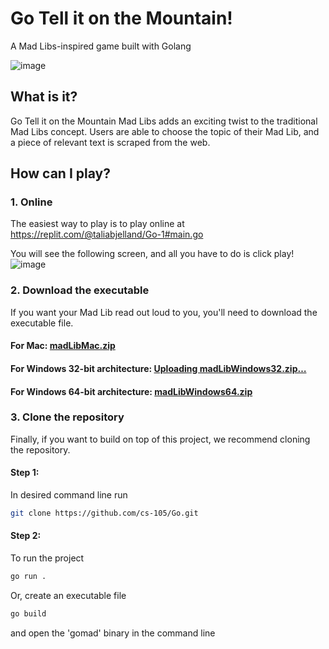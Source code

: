 # Go Tell it on the Mountain! 
A Mad Libs-inspired game built with Golang

![image](https://user-images.githubusercontent.com/60273828/144920762-5d603d67-146a-4cd4-b7d1-6fde26bd1bec.png)

## What is it?
Go Tell it on the Mountain Mad Libs adds an exciting twist to the traditional Mad Libs concept. Users are able to choose the topic of their Mad Lib, and a piece of relevant text is scraped from the web. 

## How can I play?

### 1. Online
The easiest way to play is to play online at https://replit.com/@taliabjelland/Go-1#main.go
   
   You will see the following screen, and all you have to do is click play! 
![image](https://user-images.githubusercontent.com/60273828/144920589-d5eb18d7-18c5-478e-a254-f19395e05b99.png)

### 2. Download the executable
If you want your Mad Lib read out loud to you, you'll need to download the executable file.

#### For Mac: [madLibMac.zip](https://github.com/cs-105/Go/files/7663969/madLibMac.zip)

#### For Windows 32-bit architecture: [Uploading madLibWindows32.zip…]()

#### For Windows 64-bit architecture: [madLibWindows64.zip](https://github.com/cs-105/Go/files/7663974/madLibWindows64.zip)


### 3. Clone the repository
Finally, if you want to build on top of this project, we recommend cloning the repository.
#### Step 1: 
In desired command line run 
```zsh
git clone https://github.com/cs-105/Go.git
```
#### Step 2: 
To run the project
```zsh
go run .
```
Or, create an executable file
```zsh
go build
```
and open the 'gomad' binary in the command line

